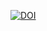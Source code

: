 [![DOI](https://zenodo.org/badge/DOI/10.5281/zenodo.5645496.svg)](https://doi.org/10.5281/zenodo.5645496)
